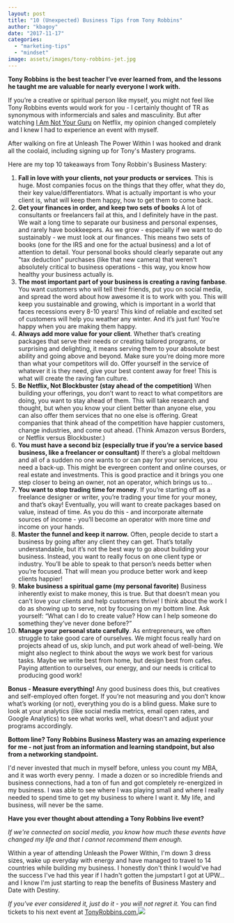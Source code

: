 ```yaml
---
layout: post
title: "10 (Unexpected) Business Tips from Tony Robbins"
author: "kbagoy"
date: "2017-11-17"
categories: 
  - "marketing-tips"
  - "mindset"
image: assets/images/tony-robbins-jet.jpg
---
```


**Tony Robbins is the best teacher I’ve ever learned from, and the lessons he taught me are valuable for nearly everyone I work with.**

If you’re a creative or spiritual person like myself, you might not feel like Tony Robbins events would work for you - I certainly thought of TR as synonymous with informercials and sales and masculinity. But after watching [I Am Not Your Guru](https://www.tonyrobbins.com/documentary/) on Netflix, my opinion changed completely and I knew I had to experience an event with myself.

After walking on fire at Unleash The Power Within I was hooked and drank all the coolaid, including signing up for Tony's Mastery programs.

Here are my top 10 takeaways from Tony Robbin's Business Mastery:

1. **Fall in love with your clients, not your products or services**. This is huge. Most companies focus on the things that they offer, what they do, their key value/differentiators. What is actually important is who your client is, what will keep them happy, how to get them to come back.
2. **Get your finances in order, and keep two sets of books** A lot of consultants or freelancers fail at this, and I definitely have in the past. We wait a long time to separate our business and personal expenses, and rarely have bookkeepers. As we grow - especially if we want to do sustainably - we must look at our finances. This means two sets of books (one for the IRS and one for the actual business) and a lot of attention to detail. Your personal books should clearly separate out any "tax deduction" purchases (like that new camera) that weren't absolutely critical to business operations - this way, you know how healthy your business actually is.
3. **The most important part of your business is creating a raving fanbase**. You want customers who will tell their friends, put you on social media, and spread the word about how awesome it is to work with you. This will keep you sustainable and growing, which is important in a world that faces recessions every 8-10 years! This kind of reliable and excited set of customers will help you weather any winter. And it’s just fun! You’re happy when you are making them happy.
4. **Always add more value for your client**. Whether that’s creating packages that serve their needs or creating tailored programs, or surprising and delighting, it means serving them to your absolute best ability and going above and beyond. Make sure you’re doing more more than what your competitors will do. Offer yourself in the service of whatever it is they need, give your best content away for free! This is what will create the raving fan culture.
5. **Be Netflix, Not Blockbuster (stay ahead of the competition)** When building your offerings, you don’t want to react to what competitors are doing, you want to stay ahead of them. This will take research and thought, but when you know your client better than anyone else, you can also offer them services that no one else is offering. Great companies that think ahead of the competition have happier customers, change industries, and come out ahead. (Think Amazon versus Borders, or Netflix versus Blockbuster.)
6. **You must have a second biz (especially true if you’re a service based business, like a freelancer or consultant)** If there’s a global meltdown and all of a sudden no one wants to or can pay for your services, you need a back-up. This might be evergreen content and online courses, or real estate and investments. This is good practice and it brings you one step closer to being an owner, not an operator, which brings us to...
7. **You want to stop trading time for money**. If you’re starting off as a freelance designer or writer, you’re trading your time for your money, and that’s okay! Eventually, you will want to create packages based on value, instead of time. As you do this - and incorporate alternate sources of income - you’ll become an operator with more time _and_ income on your hands.
8. **Master the funnel and keep it narrow.** Often, people decide to start a business by going after any client they can get. That’s totally understandable, but it’s not the best way to go about building your business. Instead, you want to really focus on one client type or industry. You’ll be able to speak to that person’s needs better when you’re focused. That will mean you produce better work and keep clients happier!
9. **Make business a spiritual game (my personal favorite)** Business inherently exist to make money, this is true. But that doesn’t mean you can’t love your clients and help customers thrive! I think about the work I do as showing up to serve, not by focusing on my bottom line. Ask yourself: “What can I do to create value? How can I help someone do something they’ve never done before?”
10. **Manage your personal state carefully**. As entrepreneurs, we often struggle to take good care of ourselves. We might focus really hard on projects ahead of us, skip lunch, and put work ahead of well-being. We might also neglect to think about the _ways_ we work best for various tasks. Maybe we write best from home, but design best from cafes. Paying attention to ourselves, our energy, and our needs is critical to producing good work!

**Bonus - Measure everything!** Any good business does this, but creatives and self-employed often forget. If you’re not measuring and you don’t know what’s working (or not), everything you do is a blind guess. Make sure to look at your analytics (like social media metrics, email open rates, and Google Analytics) to see what works well, what doesn't and adjust your programs accordingly.

**Bottom line? Tony Robbins Business Mastery was an amazing experience for me - not just from an information and learning standpoint, but also from a networking standpoint.** 

I'd never invested that much in myself before, unless you count my MBA, and it was worth every penny.  I made a dozen or so incredible friends and business connections, had a ton of fun and got completely re-energized in my business. I was able to see where I was playing small and where I really needed to spend time to get my business to where I want it. My life, and business, will never be the same.

**Have you ever thought about attending a Tony Robbins live event?** 

_If we're connected on social media, you know how much these events have changed my life and that I cannot recommend them enough._

Within a year of attending Unleash the Power Within, I'm down 3 dress sizes, wake up everyday with energy and have managed to travel to 14 countries while building my business. I honestly don't think I would've had the success I've had this year if I hadn't gotten the jumpstart I got at UPW... and I know I'm just starting to reap the benefits of Business Mastery and Date with Destiny.

_If you've ever considered it, just do it - you will not regret it._ You can find tickets to his next event at [TonyRobbins.com.](http://www.anrdoezrs.net/links/8404329/type/dlg/https://www.tonyrobbins.com/events/)![](https://www.tqlkg.com/image-8404329-12703194)
